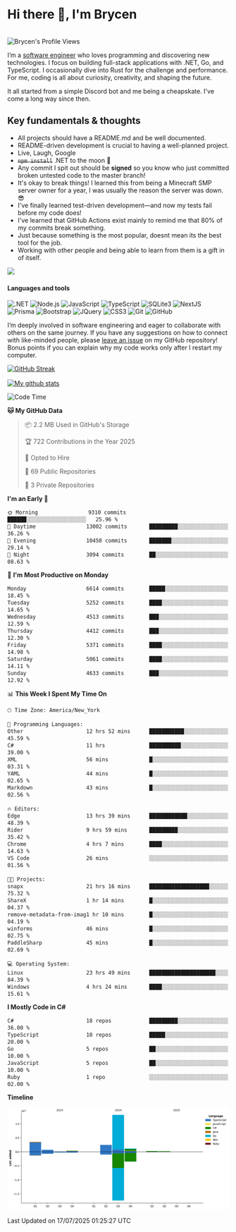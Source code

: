 # Hi there 👋, I'm Brycen

<br>
<img src="https://komarev.com/ghpvc/?username=BrycensRanch" alt="Brycen's Profile Views" />

I’m a [software engineer](https://en.wikipedia.org/wiki/Software_engineering) who loves programming and discovering new technologies. I focus on building full-stack applications with .NET, Go, and TypeScript. I occasionally dive into Rust for the challenge and performance. For me, coding is all about curiosity, creativity, and shaping the future.

It all started from a simple Discord bot and me being a cheapskate. I've come a long way since then.

## Key fundamentals & thoughts

- All projects should have a README.md and be well documented.
- README-driven development is crucial to having a well-planned project.
- Live, Laugh, Google
- ~~`npm install`~~ .NET to the moon 🚀
- Any commit I spit out should be **signed** so you know who just committed broken untested code to the master branch!
- It's okay to break things! I learned this from being a Minecraft SMP server owner for a year, I was usually the reason the server was down. 😎
- I've finally learned test-driven development—and now my tests fail before my code does!
- I've learned that GitHub Actions exist mainly to remind me that 80% of my commits break something.
- Just because something is the most popular, doesnt mean its the best tool for the job.
- Working with other people and being able to learn from them is a gift in of itself.

<img src="https://res.cloudinary.com/practicaldev/image/fetch/s--OoBLh7-Q--/c_limit%2Cf_auto%2Cfl_progressive%2Cq_auto%2Cw_880/https://cdn-images-1.medium.com/max/1614/1%2A8BlqJ8lNVZzuRjAg1mZ50w.png" height="400"/>

<h4>Languages and tools</h4>
<p>
  <img src="https://img.shields.io/badge/.NET-%23512BD4.svg?&style=for-the-badge&logo=dotnet&logoColor=white" alt=".NET" />
  <img src="https://img.shields.io/badge/node.js%20-%2343853D.svg?&style=for-the-badge&logo=node.js&logoColor=white" alt="Node.js" />
  <img src="https://img.shields.io/badge/javascript%20-%23323330.svg?&style=for-the-badge&logo=javascript&logoColor=%23F7DF1E" alt="JavaScript" />
  <img src="https://img.shields.io/badge/typescript%20-%23323330.svg?&style=for-the-badge&logo=typescript&logoColor=#3467eb" alt="TypeScript" />
  <img src="https://img.shields.io/badge/sqlite3%20-%23323330.svg?&style=for-the-badge&logo=sqlite&logoColor=#3467eb" alt="SQLite3" />
  <img src="https://img.shields.io/badge/Next.JS%20-%23323330.svg?&style=for-the-badge&logo=next.js&logoColor=#3467eb" alt="NextJS" />
  <img src="https://img.shields.io/badge/Prisma%20-%23323330.svg?&style=for-the-badge&logo=prisma&logoColor=#3467eb" alt="Prisma" />
  <img src="https://img.shields.io/badge/bootstrap%20-%23323330.svg?&style=for-the-badge&logo=bootstrap" alt="Bootstrap" />
  <img src="https://img.shields.io/badge/jquery%20-%23323330.svg?&style=for-the-badge&logo=jquery" alt="JQuery" />
  <img src="https://img.shields.io/badge/css3%20-%23323330.svg?&style=for-the-badge&logo=css3" alt="CSS3" />
  <img src="https://img.shields.io/badge/git%20-%23323330.svg?&style=for-the-badge&logo=git" alt="Git" />
  <img src="https://img.shields.io/badge/github%20-%23323330.svg?&style=for-the-badge&logo=github" alt="GitHub" />
</p>

I’m deeply involved in software engineering and eager to collaborate with others on the same journey. If you have any suggestions on how to connect with like-minded people, please [leave an issue](https://github.com/BrycensRanch/BrycensRanch/issues/new) on my GitHub repository! Bonus points if you can explain why my code works only after I restart my computer. 

<p><a href="https://git.io/streak-stats"><img src=https://github-readme-streak-stats-eight.vercel.app?user=BrycensRanch&amp;theme=dark&amp;hide_border=true&fire=EB5454&amp;ring=0CEB19" alt="GitHub Streak"></a></p>

<a href="https://github.com/anuraghazra/github-readme-stats">
  <img align="center" src="https://github-readme-stats.anuraghazra1.vercel.app/api?username=BrycensRanch&show_icons=true&line_height=27&include_all_commits=true" alt="My github stats" />
</a>

<!--START_SECTION:waka-->
![Code Time](http://img.shields.io/badge/Code%20Time-2%2C394%20hrs%2057%20mins-blue)

**🐱 My GitHub Data** 

> 📦 2.2 MB Used in GitHub's Storage 
 > 
> 🏆 722 Contributions in the Year 2025
 > 
> 💼 Opted to Hire
 > 
> 📜 69 Public Repositories 
 > 
> 🔑 3 Private Repositories 
 > 
**I'm an Early 🐤** 

```text
🌞 Morning                9310 commits        ██████░░░░░░░░░░░░░░░░░░░   25.96 % 
🌆 Daytime                13002 commits       █████████░░░░░░░░░░░░░░░░   36.26 % 
🌃 Evening                10450 commits       ███████░░░░░░░░░░░░░░░░░░   29.14 % 
🌙 Night                  3094 commits        ██░░░░░░░░░░░░░░░░░░░░░░░   08.63 % 
```
📅 **I'm Most Productive on Monday** 

```text
Monday                   6614 commits        █████░░░░░░░░░░░░░░░░░░░░   18.45 % 
Tuesday                  5252 commits        ████░░░░░░░░░░░░░░░░░░░░░   14.65 % 
Wednesday                4513 commits        ███░░░░░░░░░░░░░░░░░░░░░░   12.59 % 
Thursday                 4412 commits        ███░░░░░░░░░░░░░░░░░░░░░░   12.30 % 
Friday                   5371 commits        ████░░░░░░░░░░░░░░░░░░░░░   14.98 % 
Saturday                 5061 commits        ████░░░░░░░░░░░░░░░░░░░░░   14.11 % 
Sunday                   4633 commits        ███░░░░░░░░░░░░░░░░░░░░░░   12.92 % 
```


📊 **This Week I Spent My Time On** 

```text
🕑︎ Time Zone: America/New_York

💬 Programming Languages: 
Other                    12 hrs 52 mins      ███████████░░░░░░░░░░░░░░   45.59 % 
C#                       11 hrs              ██████████░░░░░░░░░░░░░░░   39.00 % 
XML                      56 mins             █░░░░░░░░░░░░░░░░░░░░░░░░   03.31 % 
YAML                     44 mins             █░░░░░░░░░░░░░░░░░░░░░░░░   02.65 % 
Markdown                 43 mins             █░░░░░░░░░░░░░░░░░░░░░░░░   02.56 % 

🔥 Editors: 
Edge                     13 hrs 39 mins      ████████████░░░░░░░░░░░░░   48.39 % 
Rider                    9 hrs 59 mins       █████████░░░░░░░░░░░░░░░░   35.42 % 
Chrome                   4 hrs 7 mins        ████░░░░░░░░░░░░░░░░░░░░░   14.63 % 
VS Code                  26 mins             ░░░░░░░░░░░░░░░░░░░░░░░░░   01.56 % 

🐱‍💻 Projects: 
snapx                    21 hrs 16 mins      ███████████████████░░░░░░   75.32 % 
ShareX                   1 hr 14 mins        █░░░░░░░░░░░░░░░░░░░░░░░░   04.37 % 
remove-metadata-from-imag1 hr 10 mins        █░░░░░░░░░░░░░░░░░░░░░░░░   04.19 % 
winforms                 46 mins             █░░░░░░░░░░░░░░░░░░░░░░░░   02.75 % 
PaddleSharp              45 mins             █░░░░░░░░░░░░░░░░░░░░░░░░   02.69 % 

💻 Operating System: 
Linux                    23 hrs 49 mins      █████████████████████░░░░   84.39 % 
Windows                  4 hrs 24 mins       ████░░░░░░░░░░░░░░░░░░░░░   15.61 % 
```

**I Mostly Code in C#** 

```text
C#                       18 repos            █████████░░░░░░░░░░░░░░░░   36.00 % 
TypeScript               10 repos            █████░░░░░░░░░░░░░░░░░░░░   20.00 % 
Go                       5 repos             ██░░░░░░░░░░░░░░░░░░░░░░░   10.00 % 
JavaScript               5 repos             ██░░░░░░░░░░░░░░░░░░░░░░░   10.00 % 
Ruby                     1 repo              ░░░░░░░░░░░░░░░░░░░░░░░░░   02.00 % 
```



**Timeline**

![Lines of Code chart](https://raw.githubusercontent.com/BrycensRanch/BrycensRanch/main/assets/bar_graph.png)


 Last Updated on 17/07/2025 01:25:27 UTC
<!--END_SECTION:waka-->

<!--
**BrycensRanch/BrycensRanch** is a ✨ _special_ ✨ repository because its `README.md` (this file) appears on your GitHub profile.

Here are some ideas to get you started:

- 🔭 I’m currently working on ...
- 🌱 I’m currently learning ...
- 👯 I’m looking to collaborate on ...
- 🤔 I’m looking for help with ...
- 💬 Ask me about ...
- 📫 How to reach me: ...
- 😄 Pronouns: ...
- ⚡ Fun fact: ...
-->
